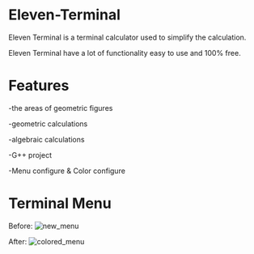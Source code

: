 # Eleven-Terminal
Eleven Terminal is a terminal calculator used to simplify the calculation.

Eleven Terminal have a lot of functionality easy to use and 100% free.
# Features

-the areas of geometric figures

-geometric calculations

-algebraic calculations

-G++ project

-Menu configure & Color configure


# Terminal Menu

Before:
![new_menu](https://user-images.githubusercontent.com/83898333/229078275-f90c5f3b-e235-4425-8ad3-ae0e600d7610.png)

After:
![colored_menu](https://user-images.githubusercontent.com/83898333/229078355-70adc5dd-5cae-466b-8277-752f33ccf1bb.png)

